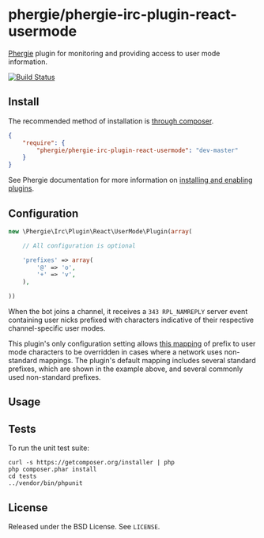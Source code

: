 # phergie/phergie-irc-plugin-react-usermode

[Phergie](http://github.com/phergie/phergie-irc-bot-react/) plugin for monitoring and providing access to user mode information.

[![Build Status](https://secure.travis-ci.org/phergie/phergie-irc-plugin-react-usermode.png?branch=master)](http://travis-ci.org/phergie/phergie-irc-plugin-react-usermode)

## Install

The recommended method of installation is [through composer](http://getcomposer.org).

```JSON
{
    "require": {
        "phergie/phergie-irc-plugin-react-usermode": "dev-master"
    }
}
```

See Phergie documentation for more information on
[installing and enabling plugins](https://github.com/phergie/phergie-irc-bot-react/wiki/Usage#plugins).

## Configuration

```php
new \Phergie\Irc\Plugin\React\UserMode\Plugin(array(

    // All configuration is optional

    'prefixes' => array(
        '@' => 'o',
        '+' => 'v',
    ),

))
```

When the bot joins a channel, it receives a `343 RPL_NAMREPLY` server event
containing user nicks prefixed with characters indicative of their respective
channel-specific user modes.

This plugin's only configuration setting allows
[this mapping](https://github.com/phergie/phergie-irc-plugin-react-usermode/blob/6ff691a2559c02b1b37ef555fc780b131898fe8a/src/Plugin.php#L40-46)
of prefix to user mode characters to be overridden in cases where a network
uses non-standard mappings. The plugin's default mapping includes several
standard prefixes, which are shown in the example above, and several commonly
used non-standard prefixes.

## Usage



## Tests

To run the unit test suite:

```
curl -s https://getcomposer.org/installer | php
php composer.phar install
cd tests
../vendor/bin/phpunit
```

## License

Released under the BSD License. See `LICENSE`.
